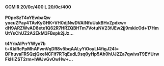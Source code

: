 #### GCM R 20/0c/400 L 20/0c/400
**P0peSzT4oYEwbaQw**<br/>**yoeuZPay4TAvKyGHK+VH0djNwDVAINfuUakBHvZpdxw=**<br/>**dH9ARZWvAD8ete1Q62R7HRZQBHTm7VotuNV23fJEw2jj9mkIcOd+17HmUtYsChUZ2A2EkM3FBspk2jJz...**<br/><br/>
**t4YrbAIPrrYWye7b**<br/>**t+KkiRcPpMhAFwnVqDR8v5bqAALyYiOoyLI4figJ24I=**<br/>**DFhuvaFRSQzjQxeNCFIf7RTqEudL9sq0yHp5Ah0hUJ2Za7qwivsT9EYUrwFkHiZST2rm+hWJvGvOwHw+...**